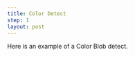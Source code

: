 ```yaml
---
title: Color Detect
step: 1
layout: post
---
```


Here is an example of a Color Blob detect.


<script src="https://gist.github.com/madhephaestus/ce96cffdf31781db305564eb400bb122.js"></script>